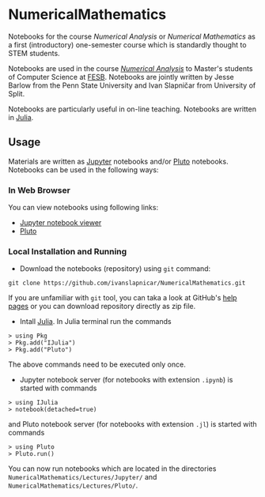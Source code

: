 # NumericalMathematics

Notebooks for the course _Numerical Analysis_ or _Numerical Mathematics_ as a first (introductory) one-semester course which is standardly thought to STEM students.

Notebooks are used in the course
  _[Numerical Analysis](https://nastava.fesb.unist.hr/nastava/predmeti/8183)_ to Master's students of Computer Science at [FESB](https://www.fesb.unist.hr/).
  Notebooks are jointly written by Jesse Barlow from the Penn State University and Ivan Slapničar from University of Split.  

Notebooks are particularly useful in on-line teaching. Notebooks are written in [Julia](https://julialang.org).

## Usage

Materials are written as [Jupyter](http://jupyter.org/) notebooks and/or [Pluto](https://github.com/fonsp/Pluto.jl) notebooks.
Notebooks can be used in the following ways:

### In Web Browser

You can view notebooks using following links:
* [Jupyter notebook viewer](http://nbviewer.ipython.org/url/github.com/ivanslapnicar/NumericalMathematics/tree/master/Lectures/Jupyter/)
* [Pluto](https://ivanslapnicar.github.io/NumericalMathematics/)

###  Local Installation and Running
* Download the notebooks (repository) using `git` command:
```
git clone https://github.com/ivanslapnicar/NumericalMathematics.git
```
If you are unfamiliar with `git` tool, you can taka a look at GitHub's [help pages](https://help.github.com/articles/set-up-git/) or you can download repository directly as zip file.
* Intall [Julia](https://julialang.org/downloads/). In Julia terminal run the commands
```
> using Pkg
> Pkg.add("IJulia")
> Pkg.add("Pluto")
```
The above commands need to be executed only once.
* Jupyter notebook server (for notebooks with extension `.ipynb`) is started with commands
```
> using IJulia
> notebook(detached=true)
```
and Pluto notebook server (for notebooks with extension `.jl`) is started with commands
```
> using Pluto
> Pluto.run()
```

You can now run notebooks which are located in the directories `NumericalMathematics/Lectures/Jupyter/` and `NumericalMathematics/Lectures/Pluto/`.
